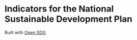 # Indicators for the National Sustainable Development Plan

Built with [Open SDG](https://open-sdg.org)

